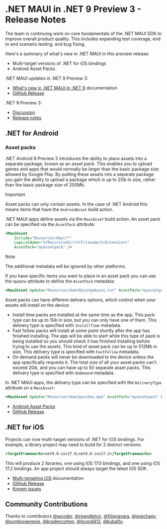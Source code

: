 # .NET MAUI in .NET 9 Preview 3 - Release Notes

The team is continuing work on core fundamentals of the .NET MAUI SDK to improve overall product quality. This includes expanding test coverage, end to end scenario testing, and bug fixing.

Here's a summary of what's new in .NET MAUI in this preview release:

- Multi-target versions of .NET for iOS bindings
- Android Asset Packs

.NET MAUI updates in .NET 9 Preview 3:

* [What's new in .NET MAUI in .NET 9](https://learn.microsoft.com/dotnet/maui/whats-new/dotnet-9) documentation
* [GitHub Release](https://aka.ms/maui9p3)

.NET 9 Preview 3:
* [Discussion](https://aka.ms/dotnet/9/preview3)
* [Release notes](./README.md)

## .NET for Android

### Asset packs

.NET Android 9 Preview 3 introduces the ability to place assets into a separate package, known as an *asset pack*. This enables you to upload games and apps that would normally be larger than the basic package size allowed by Google Play. By putting these assets into a separate package you gain the ability to upload a package which is up to 2Gb in size, rather than the basic package size of 200Mb.

> [!IMPORTANT]
> Asset packs can only contain assets. In the case of .NET Android this means items that have the `AndroidAsset` build action.

.NET MAUI apps define assets via the `MauiAsset` build action. An asset pack can be specified via the `AssetPack` attribute:

```xml
<MauiAsset
    Include="Resources\Raw\**"
    LogicalName="%(RecursiveDir)%(Filename)%(Extension)"
    AssetPack="myassetpack" />
```

> [!NOTE]
> The additional metadata will be ignored by other platforms.

If you have specific items you want to place in an asset pack you can use the `Update` attribute to define the `AssetPack` metadata:

```xml
<MauiAsset Update="Resources\Raw\MyLargeAsset.txt" AssetPack="myassetpack" />
```

Asset packs can have different delivery options, which control when your assets will install on the device:

- Install time packs are installed at the same time as the app. This pack type can be up to 1Gb in size, but you can only have one of them. This delivery type is specified with `InstallTime` metadata.
- Fast follow packs will install at some point shortly after the app has finished installing. The app will be able to start while this type of pack is being installed so you should check it has finished installing before trying to use the assets. This kind of asset pack can be up to 512Mb in size. This delivery type is specified with `FastFollow` metadata.
- On demand packs will never be downloaded to the device unless the app specifically requests it. The total size of all your asset packs can't exceed 2Gb, and you can have up to 50 separate asset packs. This delivery type is specified with `OnDemand` metadata.

In .NET MAUI apps, the delivery type can be specified with the `DeliveryType` attribute on a `MauiAsset`:

```xml
<MauiAsset Update="Resources\Raw\myvideo.mp4" AssetPack="myassetpack" DeliveryType="FastFollow" />
```
 
- [Android Asset Packs](https://github.com/xamarin/xamarin-android/blob/main/Documentation/guides/AndroidAssetPacks.md)
- [GitHub Release](https://github.com/xamarin/xamarin-android/releases/)

## .NET for iOS

Projects can now multi-target versions of .NET for iOS bindings. For example, a library project may need to build for 2 distinct versions.

```xml
<TargetFrameworks>net9.0-ios17.0;net9.0-ios17.2</TargetFrameworks>
```

This will produce 2 libraries, one using iOS 17.0 bindings, and one using iOS 17.2 bindings. An app project should always target the latest iOS SDK.

- [Multi-targeting iOS](https://github.com/xamarin/xamarin-macios/blob/main/docs/multi-target-framework.md) documentation
- [GitHub Release](https://github.com/xamarin/xamarin-macios/releases/)
- [Known issues](https://github.com/xamarin/xamarin-macios/wiki/Known-issues-in-.NET9)

## Community Contributions

Thanks to contributors [@wcoder](https://github.com/wcoder), [@rpendleton](https://github.com/rpendleton), [@filipnavara](https://github.com/filipnavara), [@snechaev](https://github.com/snechaev), [@symbiogenesis](https://github.com/symbiogenesis), [@bradencohen](https://github.com/bradencohen), [@licon4812](https://github.com/licon4812), [@kubaflo](https://github.com/kubaflo).